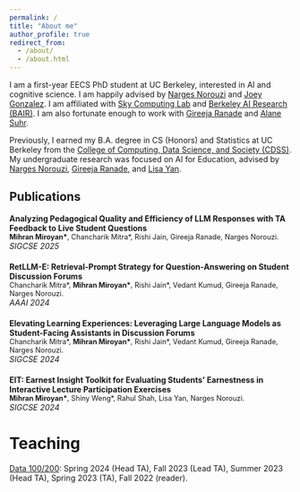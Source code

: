```yaml
---
permalink: /
title: "About me"
author_profile: true
redirect_from: 
  - /about/
  - /about.html
---
```


I am a first-year EECS PhD student at UC Berkeley, interested in AI and cognitive science. I am happily advised by [Narges Norouzi](https://nargesnorouzi.me/) and [Joey Gonzalez](https://people.eecs.berkeley.edu/~jegonzal/). I am affiliated with [Sky Computing Lab](https://sky.cs.berkeley.edu/) and [Berkeley AI Research (BAIR)](https://bair.berkeley.edu/). I am also fortunate enough to work with [Gireeja Ranade](https://people.eecs.berkeley.edu/~gireeja/) and [Alane Suhr](https://www.alanesuhr.com/).

Previously, I earned my B.A. degree in CS (Honors) and Statistics at UC Berkeley from the [College of Computing, Data Science, and Society (CDSS)](https://cdss.berkeley.edu/). My undergraduate research was focused on AI for Education, advised by [Narges Norouzi](https://nargesnorouzi.me/), [Gireeja Ranade](https://people.eecs.berkeley.edu/~gireeja/), and [Lisa Yan](https://www2.eecs.berkeley.edu/Faculty/Homepages/yanlisa.html).

<h2>Publications</h2>

<div style="margin-bottom: 20px;">
  <strong>Analyzing Pedagogical Quality and Efficiency of LLM Responses with TA Feedback to Live Student Questions</strong><br>
  <span style="font-size: 0.9em;"><strong>Mihran Miroyan*</strong>, Chancharik Mitra*, Rishi Jain, Gireeja Ranade, Narges Norouzi.</span><br>
  <em>SIGCSE 2025</em>
</div>

<div style="margin-bottom: 20px;">
  <a href="https://dl.acm.org/doi/10.1145/3626252.3630838" target="_blank" style="text-decoration: none;">
    <strong>RetLLM-E: Retrieval-Prompt Strategy for Question-Answering on Student Discussion Forums</strong>
  </a><br>
  <span style="font-size: 0.9em;">Chancharik Mitra*, <strong>Mihran Miroyan*</strong>, Rishi Jain*, Vedant Kumud, Gireeja Ranade, Narges Norouzi.</span><br>
  <em>AAAI 2024</em>
</div>

<div style="margin-bottom: 20px;">
  <a href="https://dl.acm.org/doi/10.1145/3626253.3635609" target="_blank" style="text-decoration: none;">
    <strong>Elevating Learning Experiences: Leveraging Large Language Models as Student-Facing Assistants in Discussion Forums</strong>
  </a><br>
  <span style="font-size: 0.9em;">Chancharik Mitra*, <strong>Mihran Miroyan*</strong>, Rishi Jain*, Vedant Kumud, Gireeja Ranade, Narges Norouzi.</span><br>
  <em>SIGCSE 2024</em>
</div>

<div style="margin-bottom: 20px;">
  <a href="https://dl.acm.org/doi/10.1609/aaai.v38i21.30368" target="_blank" style="text-decoration: none;">
    <strong>EIT: Earnest Insight Toolkit for Evaluating Students' Earnestness in Interactive Lecture Participation Exercises</strong>
  </a><br>
  <span style="font-size: 0.9em;"><strong>Mihran Miroyan*</strong>, Shiny Weng*, Rahul Shah, Lisa Yan, Narges Norouzi.</span><br>
  <em>SIGCSE 2024</em>
</div>

Teaching
=====
[Data 100/200](https://ds100.org/): Spring 2024 (Head TA), Fall 2023 (Lead TA), Summer 2023 (Head TA), Spring 2023 (TA), Fall 2022 (reader).
